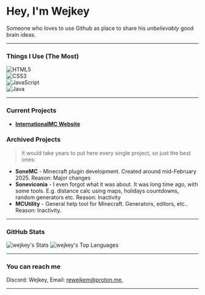 # Hey, I'm Wejkey

Someone who loves to use Github as place to share his *unbelievably* good brain ideas.

---

### Things I Use (The Most)

![HTML5](https://img.shields.io/badge/HTML5-E34F26?style=flat&logoColor=white)<br>
![CSS3](https://img.shields.io/badge/CSS3-1572B6?style=flat&logoColor=white)<br>
![JavaScript](https://img.shields.io/badge/JavaScript-F7DF1E?style=flat&logoColor=black)<br>
![Java](https://img.shields.io/badge/Java-007396?style=flat&logoColor=white)

---

### Current Projects

- [**InternationalMC Website**](https://internationalmc.pages.dev) 

### Archived Projects

> It would take years to put here every single project, so just the best ones:

- **SoneMC** - Minecraft plugin development. Created around mid-February 2025. Reason: Major changes
- **Soneviconia** - I even forgot what it was about. It was long time ago, with some tools. E.g. distance calc using maps, holidays countdowns, random generators etc. Reason: Inactivity
- **MCUtility** - General help tool for Minecraft. Generators, editors, etc.. Reason: Inactivity.

---

### GitHub Stats

![wejkey's Stats](https://github-readme-stats.vercel.app/api?username=wejkey&theme=dracula&show_icons=true&hide_border=true&count_private=true)
![wejkey's Top Languages](https://github-readme-stats.vercel.app/api/top-langs/?username=wejkey&theme=dracula&show_icons=true&hide_border=true&layout=compact)

---

### You can reach me

Discord: Wejkey, Email: rewejkem@proton.me, 

---
